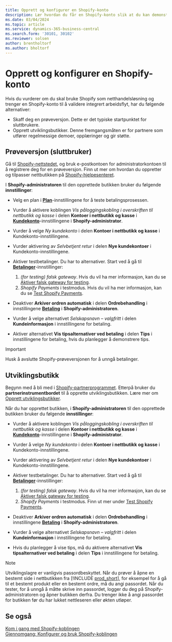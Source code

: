 ```yaml
---
title: Opprett og konfigurer en Shopify-konto
description: Lær hvordan du får en Shopify-konto slik at du kan demonstrere arbeidsflyten for integrering av Shopify og Business Central.
ms.date: 03/04/2024
ms.topic: article
ms.service: dynamics-365-business-central
ms.search.form: '30101, 30102'
ms.reviewer: solsen
author: brentholtorf
ms.author: bholtorf
---
```


# <a name="create-and-set-up-a-shopify-account"></a>Opprett og konfigurer en Shopify-konto



Hvis du vurderer om du skal bruke Shopify som netthandelsløsning og trenger en Shopify-konto til å validere integrert arbeidsflyt, har du følgende alternativer:

- Skaff deg en prøveversjon. Dette er det typiske startpunktet for sluttbrukere.  
- Opprett utviklingsbutikker. Denne fremgangsmåten er for partnere som utfører regelmessige demoer, opplæringer og gir støtte.

## <a name="trial-end-user"></a>Prøveversjon (sluttbruker)

Gå til [Shopify-nettstedet](https://www.shopify.com), og bruk e-postkontoen for administratorkontoen til å registrere deg for en prøveversjon. Finn ut mer om hvordan du oppretter og tilpasser nettbutikken på [Shopify-hjelpesenteret](https://help.shopify.com/).

I **Shopify-administratoren** til den opprettede butikken bruker du følgende **innstillinger**:

- Velg en plan i [**Plan**](https://www.shopify.com/admin/settings/plan)-innstillingene for å teste betalingsprosessen.

- Vurder å aktivere koblingen *Vis påloggingskobling i overskriften til nettbutikk og kasse* i delen **Kontoer i nettbutikk og kasse** i [**Kundekonto**](https://www.shopify.com/admin/settings/customer_accounts)-innstillingene i **Shopify-administrator**.
- Vurder å velge *Ny kundekonto* i delen **Kontoer i nettbutikk og kasse** i Kundekonto-innstillingene.
- Vurder aktivering av *Selvbetjent retur* i delen **Nye kundekontoer** i Kundekonto-innstillingene.

- Aktiver testbetalinger. Du har to alternativer. Start ved å gå til [**Betalinger**](https://www.shopify.com/admin/settings/payments)-innstillinger:  
  1. *(for testing) falsk gateway*. Hvis du vil ha mer informasjon, kan du se [Aktiver falsk gateway for testing](https://help.shopify.com/en/manual/checkout-settings/test-orders#place-a-test-order-by-simulating-a-transaction).
  2. *Shopify Payments* i testmodus. Hvis du vil ha mer informasjon, kan du se [Test Shopify Payments](https://help.shopify.com/en/manual/payments/shopify-payments/testing-shopify-payments).

- Deaktiver **Arkiver ordren automatisk** i delen **Ordrebehandling** i innstillingene [**Betaling**](https://www.shopify.com/admin/settings/checkout) i **Shopify-administratoren**.
- Vurder å velge alternativet *Selskapsnavn – valgfritt* i delen **Kundeinformasjon** i innstillingene for betaling.
- Aktiver alternativet **Vis tipsalternativer ved betaling** i delen **Tips** i innstillingene for betaling, hvis du planlegger å demonstrere tips.

> [!Important]  
> Husk å avslutte Shopify-prøveversjonen for å unngå betalinger.

## <a name="development-store"></a>Utviklingsbutikk

Begynn med å bli med i [Shopify-partnerprogrammet](https://help.shopify.com/partners/about). Etterpå bruker du **partnerinstrumentbordet** til å opprette utviklingsbutikken. Lære mer om [Opprett utviklingsbutikker](https://help.shopify.com/partners/dashboard/managing-stores/development-stores).

Når du har opprettet butikken, i **Shopify-administratoren** til den opprettede butikken bruker du følgende **innstillinger**:

- Vurder å aktivere koblingen *Vis påloggingskobling i overskriften til nettbutikk og kasse* i delen **Kontoer i nettbutikk og kasse** i [**Kundekonto**](https://www.shopify.com/admin/settings/customer_accounts)-innstillingene i **Shopify-administrator**.
- Vurder å velge *Ny kundekonto* i delen **Kontoer i nettbutikk og kasse** i Kundekonto-innstillingene.
- Vurder aktivering av *Selvbetjent retur* i delen **Nye kundekontoer** i Kundekonto-innstillingene.
  
- Aktiver testbetalinger. Du har to alternativer. Start ved å gå til [**Betalinger**](https://www.shopify.com/admin/settings/payments)-innstillinger:  
  1. *(for testing) falsk gateway*. Hvis du vil ha mer informasjon, kan du se [Aktiver falsk gateway for testing](https://help.shopify.com/en/manual/checkout-settings/test-orders#place-a-test-order-by-simulating-a-transaction).
  2. *Shopify Payments* i testmodus. Finn ut mer under [Test Shopify Payments](https://help.shopify.com/en/manual/payments/shopify-payments/testing-shopify-payments).
     
- Deaktiver **Arkiver ordren automatisk** i delen **Ordrebehandling** i innstillingene [**Betaling**](https://www.shopify.com/admin/settings/checkout) i **Shopify-administratoren**.
- Vurder å velge alternativet *Selskapsnavn – valgfritt* i delen **Kundeinformasjon** i innstillingene for betaling.
- Hvis du planlegger å vise tips, må du aktivere alternativet **Vis tipsalternativer ved betaling** i delen **Tips** i innstillingene for betaling.


> [!Note]  
> Utviklingslagre er vanligvis passordbeskyttet. Når du prøver å åpne en bestemt side i nettbutikken fra [!INCLUDE [prod_short](../includes/prod_short.md)], for eksempel for å gå til et bestemt produkt eller en bestemt ordre, må du angi passordet. Når du tester, for å unngå å måtte skrive inn passordet, logger du deg på Shopify-administratoren og åpner butikken derfra. Du trenger ikke å angi passordet for butikken før du har lukket nettleseren eller økten utløper.  

## <a name="see-also"></a>Se også

[Kom i gang med Shopify-koblingen](get-started.md)  
[Gjennomgang: Konfigurer og bruk Shopify-koblingen](walkthrough-setting-up-and-using-shopify.md)
